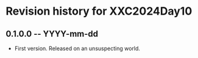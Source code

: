 # Revision history for XXC2024Day10

## 0.1.0.0 -- YYYY-mm-dd

* First version. Released on an unsuspecting world.
